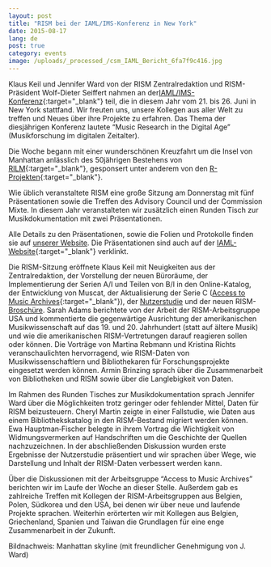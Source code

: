 ```yaml
---
layout: post
title: "RISM bei der IAML/IMS-Konferenz in New York"
date: 2015-08-17
lang: de
post: true
category: events
image: /uploads/_processed_/csm_IAML_Bericht_6fa7f9c416.jpg
---
```



Klaus Keil und Jennifer Ward von der RISM Zentralredaktion und RISM-Präsident Wolf-Dieter Seiffert nahmen an der[IAML/IMS-Konferenz](http://www.musiclibraryassoc.org/BlankCustom.asp?page=IAML_IMS_2015){:target="_blank"} teil, die in diesem Jahr vom 21. bis 26. Juni in New York stattfand. Wir freuten uns, unsere Kollegen aus aller Welt zu treffen und Neues über ihre Projekte zu erfahren. Das Thema der diesjährigen Konferenz lautete “Music Research in the Digital Age” (Musikforschung im digitalen Zeitalter).







Die Woche begann mit einer wunderschönen Kreuzfahrt um die Insel von Manhattan anlässlich des 50jährigen Bestehens von [RILM](http://rilm.org/){:target="_blank"}, gesponsert unter anderem von den [R-Projekten](http://www.r-musicprojects.org/){:target="_blank"}.

Wie üblich veranstaltete RISM eine große Sitzung am Donnerstag mit fünf Präsentationen sowie die Treffen des Advisory Council und der Commission Mixte. In diesem Jahr veranstalteten wir zusätzlich einen Runden Tisch zur Musikdokumentation mit zwei Präsentationen.

Alle Details zu den Präsentationen, sowie die Folien und Protokolle finden sie auf [unserer Website](/de/publikationen/iaml-conferences/2015.html "Opens internal link in current window"). Die Präsentationen sind auch auf der [IAML-Website](http://www.iaml.info/congresses/2015-iamlims-new-york){:target="_blank"} verklinkt.



Die RISM-Sitzung eröffnete Klaus Keil mit Neuigkeiten aus der Zentralredaktion, der Vorstellung der neuen Büroräume, der Implementierung der Serien A/I und Teilen von B/I in den Online-Katalog, der Entwicklung von Muscat, der Aktualisierung der Serie C ([Access to Music Archives](http://www.iaml.info/working-group-access-music-archives-project){:target="_blank"}), der [Nutzerstudie](/de/community/rism-nutzerstudie.html#c3089 "Opens internal link in current window") und der neuen RISM-[Broschüre](/de/publikationen/broschueren.html "Opens internal link in current window"). Sarah Adams berichtete von der Arbeit der RISM-Arbeitsgruppe USA und kommentierte die gegenwärtige Ausrichtung der amerikanischen Musikwissenschaft auf das 19. und 20. Jahrhundert (statt auf ältere Musik) und wie die amerikanischen RISM-Vertretungen darauf reagieren sollen oder können. Die Vorträge von Martina Rebmann und Kristina Richts veranschaulichten hervorragend, wie RISM-Daten von Musikwissenschaftlern und Bibliothekaren für Forschungsprojekte eingesetzt werden können. Armin Brinzing sprach über die Zusammenarbeit von Bibliotheken und RISM sowie über die Langlebigkeit von Daten.



Im Rahmen des Runden Tisches zur Musikdokumentation sprach Jennifer Ward über die Möglichkeiten trotz geringer oder fehlender Mittel, Daten für RISM beizusteuern. Cheryl Martin zeigte in einer Fallstudie, wie Daten aus einem Bibliothekskatalog in den RISM-Bestand migriert werden können. Ewa Hauptman‐Fischer belegte in ihrem Vortrag die Wichtigkeit von Widmungsvermerken auf Handschriften um die Geschichte der Quellen nachzuzeichnen. In der abschließenden Diskussion wurden erste Ergebnisse der Nutzerstudie präsentiert und wir sprachen über Wege, wie Darstellung und Inhalt der RISM-Daten verbessert werden kann.



Über die Diskussionen mit der Arbeitsgruppe “Access to Music Archives” berichten wir im Laufe der Woche an dieser Stelle. Außerdem gab es zahlreiche Treffen mit Kollegen der RISM-Arbeitsgruppen aus Belgien, Polen, Südkorea und den USA, bei denen wir über neue und laufende Projekte sprachen. Weiterhin erörterten wir mit Kollegen aus Belgien, Griechenland, Spanien und Taiwan die Grundlagen für eine enge Zusammenarbeit in der Zukunft.

Bildnachweis: Manhattan skyline (mit freundlicher Genehmigung von J. Ward)

<script type="text/javascript">var switchTo5x=true;</script><script type="text/javascript" src="http://w.sharethis.com/button/buttons.js"></script><script type="text/javascript">stLight.options({publisher: "9b601438-1ce1-49d8-bfd7-9cff5df54c17", doNotHash: false, doNotCopy: false, hashAddressBar: false});</script>
